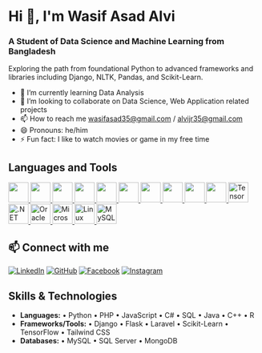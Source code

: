 
# Hi 👋, I'm Wasif Asad Alvi
### A Student of Data Science and Machine Learning from Bangladesh

Exploring the path from foundational Python to advanced frameworks and libraries including Django, NLTK, Pandas, and Scikit-Learn.
- 🌱 I’m currently learning Data Analysis
- 💞️ I’m looking to collaborate on Data Science, Web Application related projects
- 📫 How to reach me wasifasad35@gmail.com / alvijr35@gmail.com
- 😄 Pronouns: he/him
- ⚡ Fun fact: I like to watch movies or game in my free time

## Languages and Tools
  <a href="https://www.python.org" target="_blank" rel="noreferrer">
    <img src="https://cdn.jsdelivr.net/gh/devicons/devicon/icons/python/python-original.svg" width="40" height="40"/>
  </a>
  <a href="https://isocpp.org/" target="_blank" rel="noreferrer">
    <img src="https://cdn.jsdelivr.net/gh/devicons/devicon/icons/cplusplus/cplusplus-original.svg" width="40" height="40"/>
  </a>
  <a href="https://learn.microsoft.com/en-us/dotnet/csharp/" target="_blank" rel="noreferrer">
    <img src="https://cdn.jsdelivr.net/gh/devicons/devicon/icons/csharp/csharp-original.svg" width="40" height="40"/>
  </a>
  <a href="https://www.java.com" target="_blank" rel="noreferrer">
    <img src="https://cdn.jsdelivr.net/gh/devicons/devicon/icons/java/java-original.svg" width="40" height="40"/>
  </a>
  <a href="https://developer.mozilla.org/en-US/docs/Web/HTML" target="_blank" rel="noreferrer">
    <img src="https://cdn.jsdelivr.net/gh/devicons/devicon/icons/html5/html5-original.svg" width="40" height="40"/>
  </a>
  <a href="https://developer.mozilla.org/en-US/docs/Web/CSS" target="_blank" rel="noreferrer">
    <img src="https://cdn.jsdelivr.net/gh/devicons/devicon/icons/css3/css3-original.svg" width="40" height="40"/>
  </a>
  <a href="https://www.php.net" target="_blank" rel="noreferrer">
    <img src="https://cdn.jsdelivr.net/gh/devicons/devicon/icons/php/php-original.svg" width="40" height="40"/>
  </a>
  <a href="https://developer.mozilla.org/en-US/docs/Web/JavaScript" target="_blank" rel="noreferrer">
    <img src="https://cdn.jsdelivr.net/gh/devicons/devicon/icons/javascript/javascript-original.svg" width="40" height="40"/>
  </a>
  <a href="https://www.r-project.org/" target="_blank" rel="noreferrer">
    <img src="https://cdn.jsdelivr.net/gh/devicons/devicon/icons/r/r-original.svg" width="40" height="40"/>
  </a>
  <a href="https://www.mathworks.com/products/matlab.html" target="_blank" rel="noreferrer">
    <img src="https://upload.wikimedia.org/wikipedia/commons/2/21/Matlab_Logo.png" width="40" height="40"/>
  </a>
  <a href="https://www.tensorflow.org/" target="_blank" rel="noreferrer">
    <img src="https://cdn.jsdelivr.net/gh/devicons/devicon/icons/tensorflow/tensorflow-original.svg" alt="TensorFlow" width="40" height="40"/>
  </a>
  <a href="https://dotnet.microsoft.com/" target="_blank" rel="noreferrer" >
    <img src="https://cdn.jsdelivr.net/gh/devicons/devicon/icons/dot-net/dot-net-original-wordmark.svg" alt=".NET" width="40" height="40"/>
  </a>
   <a href="https://www.oracle.com/" target="_blank" rel="noreferrer" >
    <img src="https://cdn.jsdelivr.net/gh/devicons/devicon/icons/oracle/oracle-original.svg" alt="Oracle" width="40" height="40"/>
  </a>
   <a href="https://www.microsoft.com/en-us/sql-server" target="_blank" rel="noreferrer" >
    <img src="https://cdn.jsdelivr.net/gh/devicons/devicon/icons/microsoftsqlserver/microsoftsqlserver-plain.svg" alt="Microsoft SQL Server" width="40" height="40"/>
  </a>
    <a href="https://www.linux.org/" target="_blank" rel="noreferrer" >
    <img src="https://cdn.jsdelivr.net/gh/devicons/devicon/icons/linux/linux-original.svg" alt="Linux" width="40" height="40"/>
  </a>
    </a>
    <a href="https://www.mysql.com/" target="_blank" rel="noreferrer" >
    <img src="https://cdn.jsdelivr.net/gh/devicons/devicon/icons/mysql/mysql-original.svg" alt="MySQL" width="40" height="40"/>
  </a>

## 📫 Connect with me

[![LinkedIn](https://img.shields.io/badge/LinkedIn-0077B5?style=for-the-badge&logo=linkedin&logoColor=white)](https://www.linkedin.com/in/)
[![GitHub](https://img.shields.io/badge/GitHub-181717?style=for-the-badge&logo=github&logoColor=white)](https://github.com/WasifAsad)
[![Facebook](https://img.shields.io/badge/Facebook-1877F2?style=for-the-badge&logo=facebook&logoColor=white)](https://www.facebook.com/wasifasad.alvi)
[![Instagram](https://img.shields.io/badge/Instagram-E4405F?style=for-the-badge&logo=instagram&logoColor=white)](https://instagram.com/waasif35)




## Skills & Technologies

- **Languages:** • Python • PHP • JavaScript • C# • SQL • Java • C++ • R   
- **Frameworks/Tools:** • Django • Flask • Laravel • Scikit-Learn • TensorFlow • Tailwind CSS  
- **Databases:** • MySQL • SQL Server • MongoDB  


<!---
WasifAsad/WasifAsad is a ✨ special ✨ repository because its `README.md` (this file) appears on your GitHub profile.
You can click the Preview link to take a look at your changes.
--->

